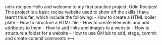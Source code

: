 <!--> odin-recipes

Hello and welcome to my first practice project, Odin Recipes!

This project is a basic recipe website used to show off the skills I have learnt thus far, which include the following:
- How to create a HTML boiler plate
- How to structure a HTML file
- How to create elements and add attributes to them
- How to add links and images to a website
- How to structure a folder for a website
- How to use GitHub to add, stage, commit and create commit comments <-->

